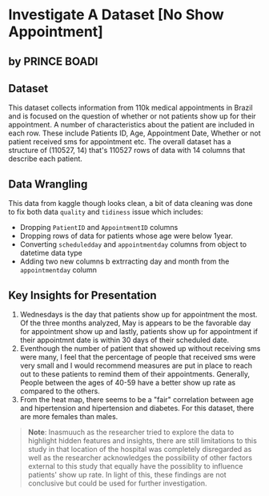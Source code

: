 # Investigate A Dataset [No Show Appointment]
## by PRINCE BOADI


## Dataset

 This dataset collects information from 110k medical appointments in Brazil and is focused on the question of whether or not patients show up for their appointment. A number of characteristics about the patient are included in each row. These include Patients ID, Age, Appointment Date, Whether or not patient received sms for appointment etc. The overall dataset has a structure of (110527, 14) that's 110527 rows of data with 14 columns that describe each patient.


## Data Wrangling

This data from kaggle though looks clean, a bit of data cleaning was done to fix both data `quality` and `tidiness` issue which includes:
- Dropping `PatientID` and `AppointmentID` columns
- Dropping rows of data for patients whose age were below 1year.
- Converting `scheduledday` and `appointmentday` columns from object to datetime data type
- Adding two new columns b extrracting day and month from the `appointmentday` column


## Key Insights for Presentation

1. Wednesdays is the day that patients show up for appointment the most. Of the three months analyzed, May is appears to be the favorable day for appointment show up and lastly, patients show up for appointment if their appointmnt date is within 30 days of their scheduled date.
2.  Eventhough the number of patient that showed up without receiving sms were many, I feel that the percentage of people that received sms were very small and I would recommend measures are put in place to reach out to these patients to remind them of their appointments. Generally, People between the ages of 40-59 have a better show up rate as compared to the others.
3. From the heat map, there seems to be a "fair" correlation between age and hipertension and hipertension and diabetes. For this dataset, there are more females than males.

> __Note__: Inasmuuch as the researcher tried to explore the data to highlight hidden features and insights, there are still limitations to this study in that location of the hospital was completely disregarded as well as the researcher acknowledges the possibility of other factors external to this study that equally have the possiblity to influence patients' show up rate. In light of this, these findings are not conclusive but could be used for further investigation.